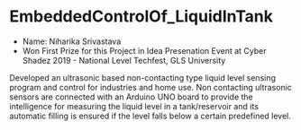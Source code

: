 # EmbeddedControlOf_LiquidInTank
- Name: Niharika Srivastava
- Won First Prize for this Project in Idea Presenation Event at Cyber Shadez 2019 - National Level Techfest, GLS University

Developed an ultrasonic based non-contacting type liquid level sensing program and control for industries and home use. Non contacting ultrasonic sensors are connected with an Arduino UNO board to provide the intelligence for measuring the liquid level in a tank/reservoir and its automatic filling is ensured if the level falls below a certain predefined level. 
